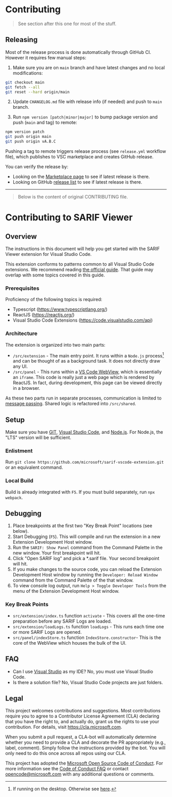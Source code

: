 # Contributing

> See section after this one for most of the stuff.

## Releasing

Most of the release process is done automatically through GitHub CI. However it requires few manual steps:

1. Make sure you are on `main` branch and have latest changes and no local modifications:

```bash
git checkout main
git fetch --all
git reset --hard origin/main
```

2. Update `CHANGELOG.md` file with release info (if needed) and push to `main` branch.

3. Run `npm version [patch|minor|major]` to bump package version and push (`main` and tag) to remote:

```bash
npm version patch
git push origin main
git push origin vA.B.C
```

Pushing a tag to remote triggers release process (see `release.yml` workflow file), which publishes
to VSC marketplace and creates GitHub release.

You can verify the release by:

* Looking on the [Marketplace page](https://marketplace.visualstudio.com/items?itemName=kubeshop.monokle-sarif) to see if latest release is there.
* Looking on GitHub [release list](https://github.com/kubeshop/vscode-sarif/releases) to see if latest release is there.

---

> Below is the content of original CONTRIBUTING file.

# Contributing to SARIF Viewer

## Overview
The instructions in this document will help you get started with the SARIF Viewer extension for Visual Studio Code.

This extension conforms to patterns common to all Visual Studio Code extensions. We recommend reading [the official guide](https://code.visualstudio.com/api/get-started/your-first-extension). That guide may overlap with some topics covered in this guide.

### Prerequisites
Proficiency of the following topics is required:
* Typescript (https://www.typescriptlang.org/)
* ReactJS (https://reactjs.org/)
* Visual Studio Code Extensions (https://code.visualstudio.com/api)

### Architecture
The extension is organized into two main parts:

* `/src/extension` - The main entry point. It runs within a `Node.js` process[^1] and can be thought of as a background task. It does not directly draw any UI.
* `/src/panel` - This runs within a [VS Code WebView](https://code.visualstudio.com/api/extension-guides/webview), which is essentially an `iframe`. This code is really just a web page which is rendered by ReactJS. In fact, during development, this page can be viewed directly in a browser.

As these two parts run in separate processes, communication is limited to [message passing](https://code.visualstudio.com/api/extension-guides/webview#scripts-and-message-passing). Shared logic is refactored into `/src/shared`.

[^1]: If running on the desktop. Otherwise see [here](https://code.visualstudio.com/api/advanced-topics/extension-host).



## Setup
Make sure you have [GIT](https://git-scm.com/), [Visual Studio Code](https://code.visualstudio.com/), and [Node.js](https://nodejs.org/en/).
For Node.js, the "LTS" version will be sufficient.

### Enlistment
Run `git clone https://github.com/microsoft/sarif-vscode-extension.git` or an equivalent command.

### Local Build
Build is already integrated with `F5`. If you must build separately, run `npx webpack`.



## Debugging
1) Place breakpoints at the first two "Key Break Point" locations (see below).
1) Start Debugging (`F5`). This will compile and run the extension in a new Extension Development Host window.
1) Run the `SARIF: Show Panel` command from the Command Palette in the new window. Your first breakpoint will hit.
1) Click "Open SARIF log" and pick a *.sarif file. Your second breakpoint will hit.
1) If you make changes to the source code, you can reload the Extension Development Host window by running the `Developer: Reload Window` command from the Command Palette of the that window.
1) To view console log output, run `Help > Toggle Developer Tools` from the menu of the Extension Development Host window.

### Key Break Points
* `src/extension/index.ts` function `activate` - This covers all the one-time preparation before any SARIF Logs are loaded.
* `src/extension/loadLogs.ts` function `loadLogs` - This runs each time one or more SARIF Logs are opened.
* `src/panel/indexStore.ts` function `IndexStore.constructor`- This is the core of the WebView which houses the bulk of the UI.



## FAQ
* Can I use [Visual Studio](https://visualstudio.microsoft.com/vs/) as my IDE? No, you must use Visual Studio Code.
* Is there a solution file? No, Visual Studio Code projects are just folders.



## Legal
This project welcomes contributions and suggestions.  Most contributions require you to agree to a
Contributor License Agreement (CLA) declaring that you have the right to, and actually do, grant us
the rights to use your contribution. For details, visit https://cla.microsoft.com.

When you submit a pull request, a CLA-bot will automatically determine whether you need to provide
a CLA and decorate the PR appropriately (e.g., label, comment). Simply follow the instructions
provided by the bot. You will only need to do this once across all repos using our CLA.

This project has adopted the [Microsoft Open Source Code of Conduct](https://opensource.microsoft.com/codeofconduct/).
For more information see the [Code of Conduct FAQ](https://opensource.microsoft.com/codeofconduct/faq/) or
contact [opencode@microsoft.com](mailto:opencode@microsoft.com) with any additional questions or comments.
